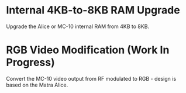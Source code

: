 # Internal 4KB-to-8KB RAM Upgrade
Upgrade the Alice or MC-10 internal RAM from 4KB to 8KB.<br>

# RGB Video Modification (Work In Progress)
Convert the MC-10 video output from RF modulated to RGB - design is based on the Matra Alice.<br>
